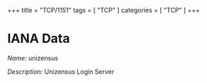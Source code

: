 +++
title = "TCP/1151"
tags = [ "TCP" ]
categories = [ "TCP" ]
+++

# IANA Data

_Name:_ unizensus

_Description:_ Unizensus Login Server

